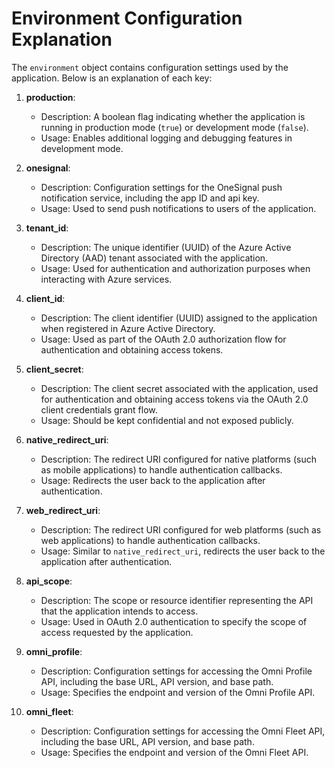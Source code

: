 # Environment Configuration Explanation

The `environment` object contains configuration settings used by the application. Below is an explanation of each key:

1. **production**:

   - Description: A boolean flag indicating whether the application is running in production mode (`true`) or development mode (`false`).
   - Usage: Enables additional logging and debugging features in development mode.
2. **onesignal**:

   - Description: Configuration settings for the OneSignal push notification service, including the app ID and api key.
   - Usage: Used to send push notifications to users of the application.
3. **tenant_id**:

   - Description: The unique identifier (UUID) of the Azure Active Directory (AAD) tenant associated with the application.
   - Usage: Used for authentication and authorization purposes when interacting with Azure services.
3. **client_id**:

   - Description: The client identifier (UUID) assigned to the application when registered in Azure Active Directory.
   - Usage: Used as part of the OAuth 2.0 authorization flow for authentication and obtaining access tokens.
4. **client_secret**:

   - Description: The client secret associated with the application, used for authentication and obtaining access tokens via the OAuth 2.0 client credentials grant flow.
   - Usage: Should be kept confidential and not exposed publicly.
5. **native_redirect_uri**:

   - Description: The redirect URI configured for native platforms (such as mobile applications) to handle authentication callbacks.
   - Usage: Redirects the user back to the application after authentication.
6. **web_redirect_uri**:

   - Description: The redirect URI configured for web platforms (such as web applications) to handle authentication callbacks.
   - Usage: Similar to `native_redirect_uri`, redirects the user back to the application after authentication.
7. **api_scope**:

   - Description: The scope or resource identifier representing the API that the application intends to access.
   - Usage: Used in OAuth 2.0 authentication to specify the scope of access requested by the application.
8. **omni_profile**:

   - Description: Configuration settings for accessing the Omni Profile API, including the base URL, API version, and base path.
   - Usage: Specifies the endpoint and version of the Omni Profile API.
9. **omni_fleet**:

   - Description: Configuration settings for accessing the Omni Fleet API, including the base URL, API version, and base path.
   - Usage: Specifies the endpoint and version of the Omni Fleet API.
